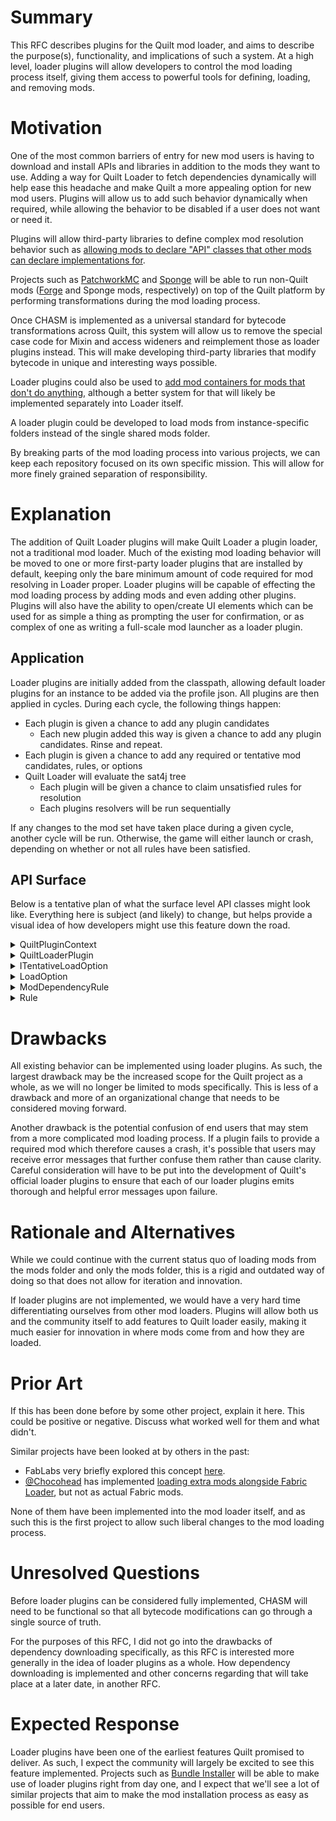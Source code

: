 # Summary

This RFC describes plugins for the Quilt mod loader, and aims to describe the
purpose(s), functionality, and implications of such a system. At a high level,
loader plugins will allow developers to control the mod loading process itself,
giving them access to powerful tools for defining, loading, and removing mods.


# Motivation

One of the most common barriers of entry for new mod users is having to download
and install APIs and libraries in addition to the mods they want to use. Adding a
way for Quilt Loader to fetch dependencies dynamically will help ease this
headache and make Quilt a more appealing option for new mod users. Plugins will
allow us to add such behavior dynamically when required, while allowing the
behavior to be disabled if a user does not want or need it.

Plugins will allow third-party libraries to define complex mod resolution behavior
such as [allowing mods to declare "API" classes that other mods can declare implementations for](https://github.com/FabricMC/fabric-loader/issues/343).

Projects such as [PatchworkMC](https://patchworkmc.net/) and [Sponge](https://www.spongepowered.org/) will be able to run non-Quilt mods ([Forge](https://forums.minecraftforge.net/) and Sponge mods, respectively) on top of the Quilt platform by
performing transformations during the mod loading process.

Once CHASM is implemented as a universal standard for bytecode transformations
across Quilt, this system will allow us to remove the special case code for Mixin
and access wideners and reimplement those as loader plugins instead. This will make
developing third-party libraries that modify bytecode in unique and interesting
ways possible.

Loader plugins could also be used to [add mod containers for mods that don't do anything](https://github.com/FabricMC/fabric-loader/issues/175), although a
better system for that will likely be implemented separately into Loader itself.

A loader plugin could be developed to load mods from instance-specific folders instead of the single shared mods folder.

By breaking parts of the mod loading process into various projects, we can keep
each repository focused on its own specific mission. This will allow for more
finely grained separation of responsibility.


# Explanation

The addition of Quilt Loader plugins will make Quilt Loader a plugin loader, not
a traditional mod loader. Much of the existing mod loading behavior will be
moved to one or more first-party loader plugins that are installed by default,
keeping only the bare minimum amount of code required for mod resolving in Loader
proper. Loader plugins will be capable of effecting the mod loading process by
adding mods and even adding other plugins. Plugins will also have the ability to
open/create UI elements which can be used for as simple a thing as prompting the
user for confirmation, or as complex of one as writing a full-scale mod launcher
as a loader plugin.

## Application
Loader plugins are initially added from the classpath, allowing default loader
plugins for an instance to be added via the profile json. All plugins are then
applied in cycles. During each cycle, the following things happen:
- Each plugin is given a chance to add any plugin candidates
    - Each new plugin added this way is given a chance to add any plugin candidates.
      Rinse and repeat.
- Each plugin is given a chance to add any required or tentative mod candidates,
  rules, or options
- Quilt Loader will evaluate the sat4j tree
    - Each plugin will be given a chance to claim unsatisfied rules for resolution
    - Each plugins resolvers will be run sequentially

If any changes to the mod set have taken place during a given cycle, another cycle
will be run. Otherwise, the game will either launch or crash, depending on whether
or not all rules have been satisfied.


## API Surface

Below is a tentative plan of what the surface level API classes might look like.
Everything here is subject (and likely) to change, but helps provide a visual
idea of how developers might use this feature down the road.

<details>
    <summary>QuiltPluginContext</summary>

```java
/**
 * Passed to loader plugins to define what actions they are able to take.
 */
public sealed interface QuiltPluginContext permits QuiltPluginContextImpl {
  /**
   * The plugin that this context is for. This method is useless, it just indicates that every other method here has an 
   * implicit paramater of "The Loader Plugin" for the UI / logging to use in some way
   */
  QuiltLoaderPlugin plugin();

  void addCandidate(ModCandidate candidate);

  void addCandidate(PluginCandidate candidate);

  /**
   * Adds a tentative mod candidate which indicates that downloading / fetching a new mod will fix a rule somewhere.
   * This tentative mod won't be kept around to the next cycle - instead the resolver is called to actually download
   * the mod if {@link QuiltLoaderPlugin#canResolve} returns true after each plugin has been checked.
   *
   * @param resolver a future that will resolve this candidate, with value of null if it succeeds and an error message
                    if it fails
   */
  void addTentativeCandidate(String group, String modId, Version version, Future<@Nullable String> resolver);

  /**
   * Adds a rule to the current solver.
   */
  void addRule(Rule rule);

  /**
   * Adds a LoadOption to the current solver. All existing rules will have Rule#onLoadOptionAdded called, and all plugins 
   * will have ILoaderPlugin#onLoadOptionAdded called.
   *
   * If this is an ITentativeLoadOption then it will be removed at the end of the cycle, and handled by whatever plugin 
   * added it.
   */
  void addOption(LoadOption option);

  /**
   * Blames a single rule, causing loader to temporarily remove a single rule to move on to the next problem.
   * If another plugin is able to fix the error (by returning true from handleOtherErrors or related methods) then this call will have no affect.
   * 
   * @param errorDisplayer Only one will be chosen in order to describe the error in the main error gui, using whatever UI abstraction system we end up using.
   * @throws IllegalStateException if this isn't called during a call to {@link QuiltLoaderPlugin#handleOtherErrors(args)},
   */
  void blameRule(Rule rule, Runnable errorDisplayer);
  /**
   * Gets the metadata for a given mod.
   *
   * Because the mods in QuiltLoader only reference fully loaded mods, this method can be used during the mod loading process
   * to get the metadata for any candidates (tentative or not) that were present prior to this cycle.
   */
  ModMetadata getMetadata(String modId);
}
```
</details>

<details>
    <summary>QuiltLoaderPlugin</summary>

```java
/**
 * @param <T> the types of resolver this plugin can resolve
 */
interface QuiltLoaderPlugin<T extends Future<@Nullable String>>  {
  /**
   * Called once per cycle as the first action in the cycle.
   * 
   * This is where mods can be added with {@link QuiltPluginContext#addCandidate} and
   * {@link QuiltPluginContext#addTentativeCandidate}.
   */
  default void run(QuiltPluginContext context) {}

  /**
   * Called once per cycle after the sat4j solving has finished, but before any resolvers are run.
   *
   * Should NOT invoke the resolvers.
   *
   * @return true if all of the resolvers can be called, false otherwise
   */
  default boolean canResolve(List<T> resolvers) {
      return false;
  }

  /**
   * Called if loader can't simplify this error down into any of the other error handling methods.
   * @return True if this plugin did something which will solve / change the error in future,
   *         and so loader won't ask any other plugins to solve this.
   *         You are expected to call `QuiltPluginContext.blameRule(Rule... rules)` if you can't actually fix the issue, but can identify a rule to be removed. If no plugin can identify a rule to be removed then loader will remove a random rule in order to move on to the next error
   *         If this returns false then no rules will be removed, and instead loader will assume that
   *         the error has been handled in some other way. (and it will promptly crash if you haven't)
   */
  default boolean handleOtherErrors(QuiltPluginContext context, List<Rule> errorChain) { return false; }

  /**
   * @param dep The dependency which is missing completely. If you can find a valid source for this then you should add 
   *            it with {@link QuiltContext#addTentativeCandidate()}
   * @return True if this plugin did something which will solve / change the error in future,
   *         and so loader won't ask any other plugins to solve this.
   *         You are expected to call `QuiltPluginContext.blameRule(Rule... rules)` if you can't actually fix the issue, but can identify a rule to be removed. If no plugin can identify a rule to be removed then loader will remove a random rule in order to move on to the next error
   *         If this returns false then no rules will be removed, and instead loader will assume that
   *         the error has been handled in some other way. (and it will promptly crash if you haven't)
   */
  default boolean handleMissingDependencyError(QuiltPluginContext context, ModDependencyRule dep, List<Rule> fullErrorChain) {
      return handleOtherErrors(ctx, fullErrorChain);
  }

  /**
   * Called whenever a new LoadOption is added, for plugins to add Rules based on this. (For example the default plugin 
   * creates rules based on the dependencies and breaks sections of the quilt.mod.json if this option is a 
   * {@link MainModLoadOption}).
   * <p>
   * Most plugins are not expected to implement this.
   */
  default void onLoadOptionAdded(QuiltPluginContext context, LoadOption option) {}
}
```
</details>

<details>
    <summary>ITentativeLoadOption</summary>
    
```java
/**
 * {@link LoadOption}s can implement this if they must be processed at the end of the cycle in order to either be
 * added as a normal LoadOption, or removed automatically.
 */
public interface ITentativeLoadOption {

}
```
</details>

<details>
    <summary>LoadOption</summary>
    
```java
/**
 * A boolean option, which quilt loader will resolve down to "true" or "false" according to the {@link Rule}s added by plugins.
 */
public abstract class LoadOption {

}
```
</details>

<details>
    <summary>ModDependencyRule</summary>

```java
sealed abstract class ModDependencyRule extends Rule /* implemented by quilt */ {
  abstract ModCandidate from();

  abstract VersionLimits versions();

  abstract @Nullable ModDependencyRule unless();

  abstract List<ModLoadOption> valid();

  abstract List<ModLoadOption> invalid();
}
```
</details>

<details>
    <summary>Rule</summary>

```java
/**
 * A boolean expression, which controls the links between {@link LoadOption}s
 */
public abstract class Rule {
  /**
   * Invoked for every Rule by quilt-loader whenever a load option is added, in order to update this rule.
   * For example {@link ModDependencyRule} uses this to add ModLoadOption to it's valid and invalid lists.
   */
  public abstract void onLoadOptionAdded(LoadOption option);

  /**
   * Invoked when tentative LoadOptions are removed at the end of a cycle.
   */
  public abstract void onLoadOptionRemoved(LoadOption option);

  /**
   * Called at the start of each cycle to encode this rule in sat4j.
   */
  public abstract void define(IRuleDefiner definer);
}
```
</details>


# Drawbacks

All existing behavior can be implemented using loader plugins. As such, the largest
drawback may be the increased scope for the Quilt project as a whole, as we will no
longer be limited to mods specifically. This is less of a drawback and more of an
organizational change that needs to be considered moving forward.

Another drawback is the potential confusion of end users that may stem from a more
complicated mod loading process. If a plugin fails to provide a required mod which
therefore causes a crash, it's possible that users may receive error messages that
further confuse them rather than cause clarity. Careful consideration will have to
be put into the development of Quilt's official loader plugins to ensure that each
of our loader plugins emits thorough and helpful error messages upon failure.


# Rationale and Alternatives

While we could continue with the current status quo of loading mods from the mods
folder and only the mods folder, this is a rigid and outdated way of doing so that
does not allow for iteration and innovation.

If loader plugins are not implemented, we would have a very hard time
differentiating ourselves from other mod loaders. Plugins will allow both us and
the community itself to add features to Quilt loader easily, making it much easier
for innovation in where mods come from and how they are loaded.


# Prior Art

If this has been done before by some other project, explain it here. This could
be positive or negative. Discuss what worked well for them and what didn't.

Similar projects have been looked at by others in the past:
- FabLabs very briefly explored this concept [here](https://github.com/FabLabsMC/fabric-loader/tree/feature/modproviders).
- [@Chocohead](https://github.com/Chocohead) has implemented [loading extra mods alongside Fabric Loader](https://github.com/Chocohead/Modjam/blob/master/src/com/chocohead/sm/loader/PreLoader.java), but not as actual Fabric mods.

None of them have been implemented into the mod loader itself, and as such this is
the first project to allow such liberal changes to the mod loading process.


# Unresolved Questions

Before loader plugins can be considered fully implemented, CHASM will need to be
functional so that all bytecode modifications can go through a single source of
truth.

For the purposes of this RFC, I did not go into the drawbacks of
dependency downloading specifically, as this RFC is interested more generally
in the idea of loader plugins as a whole. How dependency downloading is implemented
and other concerns regarding that will take place at a later date, in another RFC.


# Expected Response

Loader plugins have been one of the earliest features Quilt promised to deliver. As
such, I expect the community will largely be excited to see this feature
implemented. Projects such as [Bundle Installer](https://github.com/FoundationGames/Bundle-Installer) will be able to make use of loader plugins right from day one, and
I expect that we'll see a lot of similar projects that aim to make the mod
installation process as easy as possible for end users.
